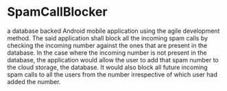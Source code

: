 # SpamCallBlocker
a database backed Android mobile application using the agile development method. The said application shall block all the incoming spam calls by checking the incoming number against the ones that are present in the database. In the case where the incoming number is not present in the database, the application would allow the user to add that spam number to the cloud storage, the database. It would also block all future incoming spam calls to all the users from the number irrespective of which user had added the number.
